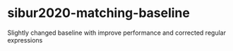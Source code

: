 # sibur2020-matching-baseline
Slightly changed baseline with improve performance and corrected regular expressions
